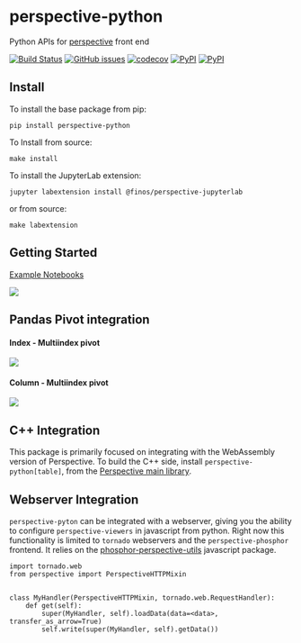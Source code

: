 # perspective-python
Python APIs for [perspective](https://github.com/finos/perspective) front end

[![Build Status](https://travis-ci.org/finos/perspective.svg?branch=master)](https://travis-ci.org/finos/perspective)
[![GitHub issues](https://img.shields.io/github/issues/finos/perspective.svg)]()
[![codecov](https://codecov.io/gh/finos/perspective/branch/master/graph/badge.svg)](https://codecov.io/gh/finos/perspective)
[![PyPI](https://img.shields.io/pypi/v/perspective-python.svg)](https://pypi.python.org/pypi/perspective-python)
[![PyPI](https://img.shields.io/pypi/l/perspective-python.svg)](https://pypi.python.org/pypi/perspective-python)


## Install
To install the base package from pip:

`pip install perspective-python`

To Install from source:

`make install`


To install the JupyterLab extension:

`jupyter labextension install @finos/perspective-jupyterlab`

or from source:

`make labextension`

## Getting Started
[Example Notebooks](https://github.com/finos/perspective/tree/master/python/perspective/examples)

![](https://github.com/finos/perspective/raw/master/python/perspective/docs/img/scatter.png)


## Pandas Pivot integration

#### Index - Multiindex pivot
![](https://github.com/finos/perspective/raw/master/python/perspective/docs/img/pandas1.png)

#### Column - Multiindex pivot
![](https://github.com/finos/perspective/raw/master/python/perspective/docs/img/pandas2.png)

## C++ Integration
This package is primarily focused on integrating with the WebAssembly version of Perspective. To build the C++ side, install `perspective-python[table]`, from the [Perspective main library](https://github.com/finos/perspective/tree/master/python).

## Webserver Integration
`perspective-pyton` can be integrated with a webserver, giving you the ability to configure `perspective-viewers` in javascript from python. Right now this functionality is limited to `tornado` webservers and the `perspective-phosphor` frontend. It relies on the [phosphor-perspective-utils](https://github.com/timkpaine/phosphor-perspective-utils) javascript package.

```python3
import tornado.web
from perspective import PerspectiveHTTPMixin


class MyHandler(PerspectiveHTTPMixin, tornado.web.RequestHandler):
    def get(self):
        super(MyHandler, self).loadData(data=<data>, transfer_as_arrow=True)
        self.write(super(MyHandler, self).getData())
```


